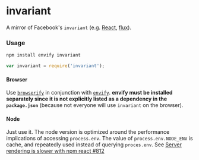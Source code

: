 # invariant #

A mirror of Facebook's `invariant` (e.g. [React](https://github.com/facebook/react/blob/master/src/vendor/core/invariant.js), [flux](https://github.com/facebook/flux/blob/master/src/invariant.js)).

### Usage

```sh
npm install envify invariant
```

```js
var invariant = require('invariant');
```

#### Browser

Use [`browserify`](https://github.com/substack/node-browserify) in conjunction with [`envify`](https://github.com/hughsk/envify). **envify must be installed separately since it is not explicitly listed as a dependency in the `package.json`** (because not everyone will use `invariant` on the browser).

#### Node

Just use it. The node version is optimized around the performance implications of accessing `process.env`. The value of `process.env.NODE_ENV` is cache, and repeatedly used instead of querying `proces.env`. See [Server rendering is slower with npm react #812](https://github.com/facebook/react/issues/812)
